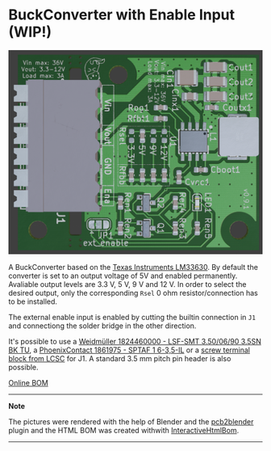 # BuckConverter with Enable Input (WIP!)
![v0.9.1](pictures/BuckConverter_Enable.png "a title")

A BuckConverter based on the [Texas Instruments LM33630](https://www.ti.com/product/LMR33630). By default the converter is set to an output voltage of 5V and enabled permanently. Avaliable output levels are 3.3 V, 5 V, 9 V and 12 V. In order to select the desired output, only the corresponding `Rsel` 0 ohm resistor/connection has to be installed. 

The external enable input is enabled by cutting the builtin connection in `J1` and connectiong the solder bridge in the other direction. 

It's possible to use a [Weidmüller 1824460000 - LSF-SMT 3.50/06/90 3.5SN BK TU](https://catalog.weidmueller.com/catalog/Start.do?ObjectID=1824460000), a [PhoenixContact 1861975 - SPTAF 1 6-3,5-IL](https://www.phoenixcontact.com/de-de/produkte/leiterplattenklemme-sptaf-1-6-35-il-1861975) or a [screw terminal block from LCSC](https://www.lcsc.com/product-detail/Screw-Terminal-Blocks_DORABO-DB127S-3-5-6P-GN-S_C2997513.html) for J1. A standard 3.5 mm pitch pin header is also possible.

[Online BOM](https://htmlpreview.github.io/?https://raw.githubusercontent.com/PedPEx/BuckConverter_Enable/master/bom/webviewer-BOM.html)

---
**Note**

The pictures were rendered with the help of Blender and the [pcb2blender](https://github.com/30350n/pcb2blender) plugin and the HTML BOM was created withwith [InteractiveHtmlBom](https://github.com/openscopeproject/InteractiveHtmlBom).

---